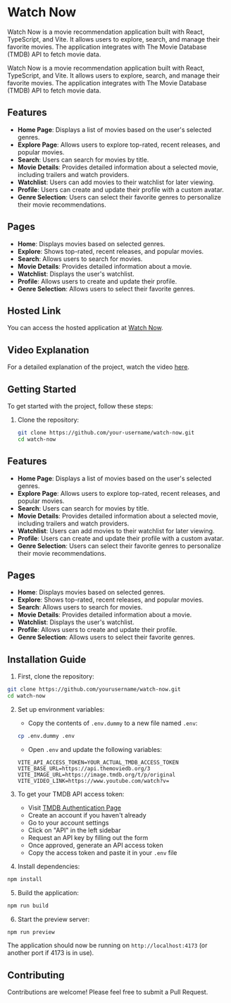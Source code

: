 # Watch Now

Watch Now is a movie recommendation application built with React, TypeScript, and Vite. It allows users to explore, search, and manage their favorite movies. The application integrates with The Movie Database (TMDB) API to fetch movie data.



Watch Now is a movie recommendation application built with React, TypeScript, and Vite. It allows users to explore, search, and manage their favorite movies. The application integrates with The Movie Database (TMDB) API to fetch movie data.

## Features

- **Home Page**: Displays a list of movies based on the user's selected genres.
- **Explore Page**: Allows users to explore top-rated, recent releases, and popular movies.
- **Search**: Users can search for movies by title.
- **Movie Details**: Provides detailed information about a selected movie, including trailers and watch providers.
- **Watchlist**: Users can add movies to their watchlist for later viewing.
- **Profile**: Users can create and update their profile with a custom avatar.
- **Genre Selection**: Users can select their favorite genres to personalize their movie recommendations.

## Pages

- **Home**: Displays movies based on selected genres.
- **Explore**: Shows top-rated, recent releases, and popular movies.
- **Search**: Allows users to search for movies.
- **Movie Details**: Provides detailed information about a movie.
- **Watchlist**: Displays the user's watchlist.
- **Profile**: Allows users to create and update their profile.
- **Genre Selection**: Allows users to select their favorite genres.

## Hosted Link

You can access the hosted application at [Watch Now](https://watchnow.avocadorable.in).

## Video Explanation

For a detailed explanation of the project, watch the video [here](https://youtu.be/Fr6NolHChXM?si=8Iv_Qy7VyEQDUJkZ).

## Getting Started

To get started with the project, follow these steps:

1. Clone the repository:
   ```sh
   git clone https://github.com/your-username/watch-now.git
   cd watch-now


## Features

- **Home Page**: Displays a list of movies based on the user's selected genres.
- **Explore Page**: Allows users to explore top-rated, recent releases, and popular movies.
- **Search**: Users can search for movies by title.
- **Movie Details**: Provides detailed information about a selected movie, including trailers and watch providers.
- **Watchlist**: Users can add movies to their watchlist for later viewing.
- **Profile**: Users can create and update their profile with a custom avatar.
- **Genre Selection**: Users can select their favorite genres to personalize their movie recommendations.

## Pages

- **Home**: Displays movies based on selected genres.
- **Explore**: Shows top-rated, recent releases, and popular movies.
- **Search**: Allows users to search for movies.
- **Movie Details**: Provides detailed information about a movie.
- **Watchlist**: Displays the user's watchlist.
- **Profile**: Allows users to create and update their profile.
- **Genre Selection**: Allows users to select their favorite genres.

## Installation Guide

1. First, clone the repository:
```bash
git clone https://github.com/yourusername/watch-now.git
cd watch-now
```

2. Set up environment variables:
   - Copy the contents of `.env.dummy` to a new file named `.env`:
   ```bash
   cp .env.dummy .env
   ```
   - Open `.env` and update the following variables:
   ```
   VITE_API_ACCESS_TOKEN=YOUR_ACTUAL_TMDB_ACCESS_TOKEN
   VITE_BASE_URL=https://api.themoviedb.org/3
   VITE_IMAGE_URL=https://image.tmdb.org/t/p/original
   VITE_VIDEO_LINK=https://www.youtube.com/watch?v=
   ```

3. To get your TMDB API access token:
   - Visit [TMDB Authentication Page](https://developers.themoviedb.org/3/getting-started/authentication)
   - Create an account if you haven't already
   - Go to your account settings
   - Click on "API" in the left sidebar
   - Request an API key by filling out the form
   - Once approved, generate an API access token
   - Copy the access token and paste it in your `.env` file

4. Install dependencies:
```bash
npm install
```

5. Build the application:
```bash
npm run build
```

6. Start the preview server:
```bash
npm run preview
```

The application should now be running on `http://localhost:4173` (or another port if 4173 is in use).


## Contributing

Contributions are welcome! Please feel free to submit a Pull Request.
